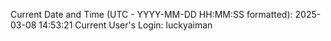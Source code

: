 Current Date and Time (UTC - YYYY-MM-DD HH:MM:SS formatted): 2025-03-08 14:53:21
Current User's Login: luckyaiman
